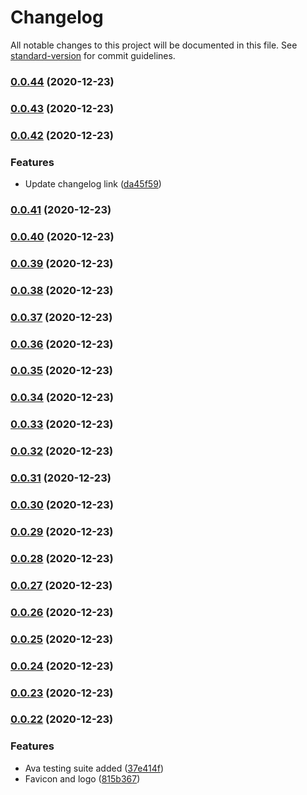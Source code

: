 # Changelog

All notable changes to this project will be documented in this file. See [standard-version](https://github.com/conventional-changelog/standard-version) for commit guidelines.

### [0.0.44](https://github.com/primitive-survival/toretto-css/compare/v0.0.43...v0.0.44) (2020-12-23)

### [0.0.43](https://github.com/primitive-survival/toretto-css/compare/v0.0.42...v0.0.43) (2020-12-23)

### [0.0.42](https://github.com/primitive-survival/toretto-css/compare/v0.0.41...v0.0.42) (2020-12-23)


### Features

* Update changelog link ([da45f59](https://github.com/primitive-survival/toretto-css/commit/da45f59afd839c34671d9600e8a2b30a6b6b93f4))

### [0.0.41](https://github.com/primitive-survival/toretto-css/compare/v0.0.40...v0.0.41) (2020-12-23)

### [0.0.40](https://github.com/primitive-survival/toretto-css/compare/v0.0.39...v0.0.40) (2020-12-23)

### [0.0.39](https://github.com/primitive-survival/toretto-css/compare/v0.0.38...v0.0.39) (2020-12-23)

### [0.0.38](https://github.com/primitive-survival/toretto-css/compare/v0.0.37...v0.0.38) (2020-12-23)

### [0.0.37](https://github.com/primitive-survival/toretto-css/compare/v0.0.36...v0.0.37) (2020-12-23)

### [0.0.36](https://github.com/primitive-survival/toretto-css/compare/v0.0.35...v0.0.36) (2020-12-23)

### [0.0.35](https://github.com/primitive-survival/toretto-css/compare/v0.0.34...v0.0.35) (2020-12-23)

### [0.0.34](https://github.com/primitive-survival/toretto-css/compare/v0.0.33...v0.0.34) (2020-12-23)

### [0.0.33](https://github.com/primitive-survival/toretto-css/compare/v0.0.32...v0.0.33) (2020-12-23)

### [0.0.32](https://github.com/primitive-survival/toretto-css/compare/v0.0.31...v0.0.32) (2020-12-23)

### [0.0.31](https://github.com/primitive-survival/toretto-css/compare/v0.0.30...v0.0.31) (2020-12-23)

### [0.0.30](https://github.com/primitive-survival/toretto-css/compare/v0.0.29...v0.0.30) (2020-12-23)

### [0.0.29](https://github.com/primitive-survival/toretto-css/compare/v0.0.28...v0.0.29) (2020-12-23)

### [0.0.28](https://github.com/primitive-survival/toretto-css/compare/v0.0.27...v0.0.28) (2020-12-23)

### [0.0.27](https://github.com/primitive-survival/toretto-css/compare/v0.0.26...v0.0.27) (2020-12-23)

### [0.0.26](https://github.com/primitive-survival/toretto-css/compare/v0.0.25...v0.0.26) (2020-12-23)

### [0.0.25](https://github.com/primitive-survival/toretto-css/compare/v0.0.24...v0.0.25) (2020-12-23)

### [0.0.24](https://github.com/primitive-survival/toretto-css/compare/v0.0.23...v0.0.24) (2020-12-23)

### [0.0.23](https://github.com/primitive-survival/toretto-css/compare/v0.0.22...v0.0.23) (2020-12-23)

### [0.0.22](https://github.com/primitive-survival/toretto-css/compare/v0.0.21...v0.0.22) (2020-12-23)


### Features

* Ava testing suite added ([37e414f](https://github.com/primitive-survival/toretto-css/commit/37e414fbccd759f46e99d8a168cbb5a29c35dee3))
* Favicon and logo ([815b367](https://github.com/primitive-survival/toretto-css/commit/815b3672f6115593aff997feb9cc1e64953bcc45))
